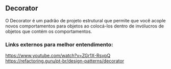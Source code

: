 ## Decorator
O Decorator é um padrão de projeto estrutural que permite que você acople novos comportamentos para objetos ao colocá-los dentro de invólucros de objetos que contém os comportamentos.

### Links externos para melhor entendimento:
https://www.youtube.com/watch?v=ZGr1X-RsvpQ
https://refactoring.guru/pt-br/design-patterns/decorator
